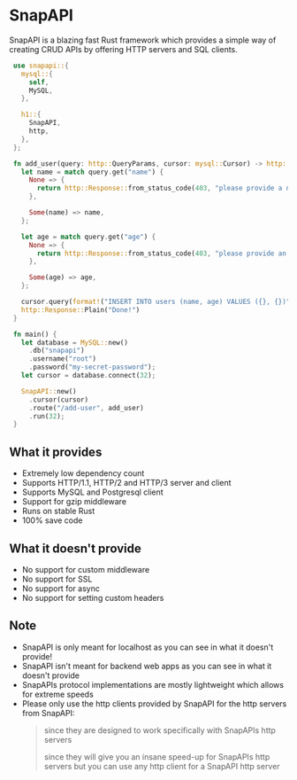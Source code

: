 # SnapAPI
SnapAPI is a blazing fast Rust framework which provides a simple way of creating CRUD APIs by offering HTTP servers and SQL clients.

```rust
 use snapapi::{
   mysql::{
     self,
     MySQL,
   },

   h1::{
     SnapAPI,
     http,
   },
 };

 fn add_user(query: http::QueryParams, cursor: mysql::Cursor) -> http::Response {
   let name = match query.get("name") {
     None => {
       return http::Response::from_status_code(403, "please provide a name");
     },

     Some(name) => name,
   };

   let age = match query.get("age") {
     None => {
       return http::Response::from_status_code(403, "please provide an age");
     },

     Some(age) => age,
   };

   cursor.query(format!("INSERT INTO users (name, age) VALUES ({}, {})", name, age));
   http::Response::Plain("Done!")
 }

 fn main() {
   let database = MySQL::new()
     .db("snapapi")
     .username("root")
     .password("my-secret-password");
   let cursor = database.connect(32);

   SnapAPI::new()
     .cursor(cursor)
     .route("/add-user", add_user)
     .run(32);
 }
```

## What it provides
- Extremely low dependency count
- Supports HTTP/1.1, HTTP/2 and HTTP/3 server and client
- Supports MySQL and Postgresql client
- Support for gzip middleware
- Runs on stable Rust
- 100% save code

## What it doesn't provide
- No support for custom middleware
- No support for SSL 
- No support for async
- No support for setting custom headers

## Note
- SnapAPI is only meant for localhost as you can see in what it doesn't provide!
- SnapAPI isn't meant for backend web apps as you can see in what it doesn't provide
- SnapAPIs protocol implementations are mostly lightweight which allows for extreme speeds
- Please only use the http clients provided by SnapAPI for the http servers from SnapAPI:
  > since they are designed to work specifically with SnapAPIs http servers 
  > 
  > since they will give you an insane speed-up for SnapAPIs http servers
  > but you can use any http client for a SnapAPI http server
